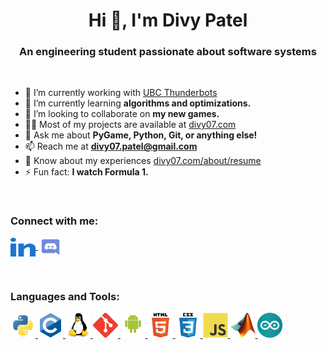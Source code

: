 
<h1 align="center">Hi 👋, I'm Divy Patel</h1>
<h3 align="center">An engineering student passionate about software systems</h3>
<br>

- 🔭 I’m currently working with [UBC Thunderbots](https://github.com/UBC-Thunderbots/Software)
- 🌱 I’m currently learning **algorithms and optimizations.**
- 👯 I’m looking to collaborate on **my new games.**
- 👨‍💻 Most of my projects are available at [divy07.com](https://divy07.com/)
- 💬 Ask me about **PyGame, Python, Git, or anything else!**
- 📫 Reach me at **divy07.patel@gmail.com**
- 📄 Know about my experiences [divy07.com/about/resume](https://divy07.com/about/assets/Resume.pdf)
- ⚡ Fun fact: **I watch Formula 1.**

<br>
<h3 align="left">Connect with me:</h3>
<p align="left">
    <a href="https://linkedin.com/in/divy-07" target="blank">
        <img align="center" src="./assets/linked.svg" alt="divy-07" height="30" width="40" />
    </a>
    <a href="https://discord.gg/Divy#1615" target="blank">
        <img align="center" src="./assets/discord.svg" alt="Divy#1615" height="30" width="40" />
    </a>
</p>

<br>
<h3 align="left">Languages and Tools:</h3>
<p align="left">
    <a href="https://www.python.org" target="_blank" rel="noreferrer">
        <img src="./assets/python.svg" alt="python" width="40" height="40"/>
    </a>
    <a href="https://www.cprogramming.com/" target="_blank" rel="noreferrer">
        <img src="./assets/c-logo.svg" alt="C" width="40" height="40"/>
    </a>
    <a href="https://www.linux.org/" target="_blank" rel="noreferrer">
        <img src="./assets/linux.svg" alt="linux" width="40" height="40"/>
    </a>
    <a href="https://git-scm.com/" target="_blank" rel="noreferrer">
        <img src="./assets/git.svg" alt="git" width="40" height="40"/>
    </a>
    <a href="https://developer.android.com" target="_blank" rel="noreferrer">
        <img src="./assets/android.svg" alt="android" width="40" height="40"/>
    </a>
    <a href="https://www.w3.org/html/" target="_blank" rel="noreferrer">
        <img src="./assets/html5.svg" alt="html5" width="40" height="40"/>
    </a>
    <a href="https://www.w3schools.com/css/" target="_blank" rel="noreferrer">
        <img src="./assets/css3.svg" alt="css3" width="40" height="40"/>
    </a>
    <a href="https://developer.mozilla.org/en-US/docs/Web/JavaScript" target="_blank" rel="noreferrer">
        <img src="./assets/javascript.svg" alt="javascript" width="40" height="40"/>
    </a>
    <a href="https://www.mathworks.com/" target="_blank" rel="noreferrer">
        <img src="./assets/matlab.png" alt="matlab" width="40" height="40"/>
    </a>
    <a href="https://www.arduino.cc/" target="_blank" rel="noreferrer">
        <img src="./assets/arduino.svg" alt="arduino" width="40" height="40"/>
    </a>
</p>
